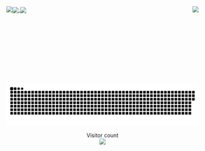 <a href="#">
<img height="200" align="center"  src="https://my-stats-43gk.vercel.app/api?username=Anri-Tsetskhladze&show_icons=true&theme=radical&hide=contribs,issues&show=discussions_answered&rank_icon=github&include_all_commits=true&card_width=400" />
</a>

<a href="#">
<img height="200" align="center" src="https://my-stats-43gk.vercel.app/api/top-langs/?username=Anri-Tsetskhladze&hide=html,scss,css&langs_count=8&layout=compact&theme=radical&card_width=400" />
</a>
  
<img align="right" height=202 src="https://github-readme-streak-stats.herokuapp.com/?user=Anri-Tsetskhladze&theme=dark" />
<img align="left" height=97 src="https://github-profile-trophy.vercel.app/?username=Anri-Tsetskhladze&theme=radical&no-frame=true&title=Stars,Followers,Commits&column=-1" />

<a href=#><img src="contributions.svg"/></a>

<p align="center">
    Visitor count<br>
    <img src="https://profile-counter.glitch.me/Anri-Tsetskhladze/count.svg" />
</p>
